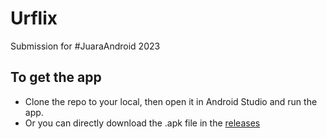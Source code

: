 # Urflix
Submission for #JuaraAndroid 2023

## To get the app
- Clone the repo to your local, then open it in Android Studio and run the app.
- Or you can directly download the .apk file in the [releases](https://github.com/muammarahlnn/Urflix/releases/tag/v1.0.0)
